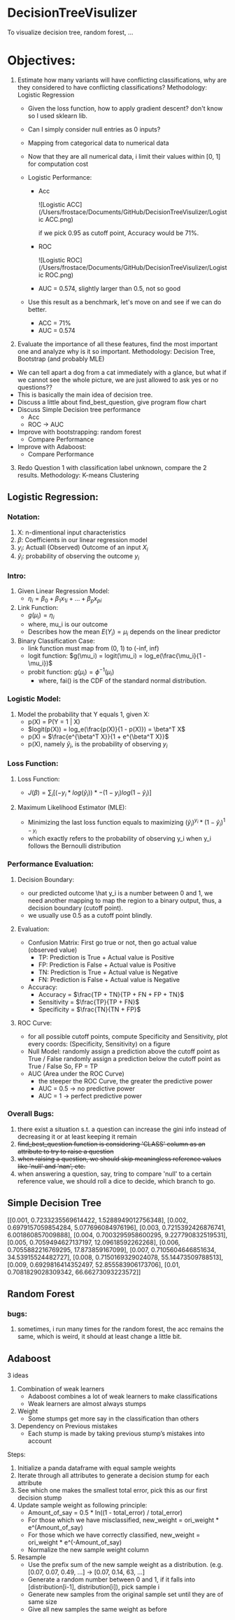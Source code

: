 # DecisionTreeVisulizer
 To visualize decision tree, random forest, ...

# Objectives:
1.	Estimate how many variants will have conflicting classifications, why are they considered to have conflicting classifications?
	Methodology: Logistic Regression
	* Given the loss function, how to apply gradient descent? don't know so I used sklearn lib.
	
	* Can I simply consider null entries as 0 inputs?
	
	* Mapping from categorical data to numerical data
	
	* Now that they are all numerical data, i limit their values within [0, 1] for computation cost
	
	* Logistic Performance:
	
	  * Acc
	
	    ![Logistic ACC](/Users/frostace/Documents/GitHub/DecisionTreeVisulizer/Logistic ACC.png)
	
	    if we pick 0.95 as cutoff point, Accuracy would be 71%.
	
	  * ROC
	
	    ![Logistic ROC](/Users/frostace/Documents/GitHub/DecisionTreeVisulizer/Logistic ROC.png)
	
	  * AUC = 0.574, slightly larger than 0.5, not so good
	
	* Use this result as a benchmark, let's move on and see if we can do better.
	
	  * ACC = 71%
	  * AUC = 0.574
	
2.	Evaluate the importance of all these features, find the most important one and analyze why is it so important.
  Methodology: Decision Tree, Bootstrap (and probably MLE)
  
  * We can tell apart a dog from a cat immediately with a glance, but what if we cannot see the whole picture, we are just allowed to ask yes or no questions??
  * This is basically the main idea of decision tree.
  * Discuss a little about find_best_question, give program flow chart
  * Discuss Simple Decision tree performance
    * Acc
    * ROC -> AUC
  * Improve with bootstrapping: random forest
    * Compare Performance
  * Improve with Adaboost:
    * Compare Performance
  
3. Redo Question 1 with classification label unknown, compare the 2 results.
  Methodology: K-means Clustering

## Logistic Regression:
### Notation:
1. X: n-dimentional input characteristics
2. $\beta$: Coefficients in our linear regression model
3. $y_i$: Actuall (Observed)  Outcome of an input $X_i$
4. $\hat y_i$: probability of observing the outcome $y_i$

### Intro:
1. Given Linear Regression Model: 
	* $\eta_i = \beta_0 + \beta_1 x_{1i} + ... + \beta_p x_{pi}$
2. Link Function: 
	* $g(\mu_i) = \eta_i$
	* where, mu_i is our outcome
	* Describes how the mean $E(Y_i) = \mu_i$ depends on the linear predictor
3. Binary Classification Case:
	* link function must map from (0, 1) to (-inf, inf)
	* logit function: $g(\mu_i) = logit(\mu_i) = log_e(\frac{\mu_i}{1 - \mu_i})$
	* probit function: $g(\mu_i) = \phi^{-1}(\mu_i)$
		* where, fai() is the CDF of the standard normal distribution.

### Logistic Model:
1. Model the probability that Y equals 1, given X:
	* p(X) = P(Y = 1 | X)
	* $logit(p(X)) = log_e(\frac{p(X)}{1 - p(X)}) = \beta^T X$
	* p(X) = $\frac{e^{\beta^T X}}{1 + e^{\beta^T X}}$
	* p(X), namely $\hat y_i$, is the probability of observing $y_i$

### Loss Function:
1. Loss Function:
	* $J(\beta) = \sum_i[(-y_i * log(\hat y_i)) * -(1 - y_i)log(1 - \hat y_i)]$

2. Maximum Likelihood Estimator (MLE):
	* Minimizing the last loss function equals to maximizing $(\hat y_i)^{y_i} * (1 - \hat y_i)^{1 - y_i}$
	* which exactly refers to the probability of observing y_i when y_i follows the Bernoulli distribution

### Performance Evaluation:
1. Decision Boundary:
	* our predicted outcome \hat y_i is a number between 0 and 1, we need another mapping to map the region to a binary output, thus, a decision boundary (cutoff point).
	* we usually use 0.5 as a cutoff point blindly.

2. Evaluation:
	* Confusion Matrix:
		First go true or not, then go actual value (observed value)
		* TP: Prediction is True + Actual value is Positive
		* FP: Prediction is False + Actual value is Positive
		* TN: Prediction is True + Actual value is Negative
		* FN: Prediction is False + Actual value is Negative
	* Accuracy:
		* Accuracy = $\frac{TP + TN}{TP + FN + FP + TN}$
		* Sensitivity = $\frac{TP}{TP + FN}$
		* Specificity = $\frac{TN}{TN + FP}$

3. ROC Curve:
	* for all possible cutoff points, compute Specificity and Sensitivity, plot every coords: (Specificity, Sensitivity) on a figure
	* Null Model:
		randomly assign a prediction above the cutoff point as True / False
		randomly assign a prediction below the cutoff point as True / False
		So, FP = TP
	* AUC (Area under the ROC Curve)
		* the steeper the ROC Curve, the greater the predictive power
		* AUC = 0.5 -> no predictive power
		* AUC = 1 -> perfect predictive power

### Overall Bugs:
1. there exist a situation s.t. a question can increase the gini info instead of decreasing it or at least keeping it remain
2. ~~find_best_question function is considering 'CLASS' column as an attribute to try to raise a question~~
3. ~~when raising a question, we should skip meaningless reference values like 'null' and 'nan', etc.~~
4. when answering a question, say, tring to compare 'null' to a certain reference value, we should roll a dice to decide, which branch to go.


## Simple Decision Tree
[[0.001, 0.7233235569614422, 1.5288949012756348], 
[0.002, 0.6979157059854284, 5.077696084976196], 
[0.003, 0.7215392426876741, 6.001860857009888], 
[0.004, 0.7003295958600295, 9.227790832519531], 
[0.005, 0.7059494627137197, 12.09618592262268], 
[0.006, 0.7055882216769295, 17.873859167099], 
[0.007, 0.7105604646851634, 34.53915524482727], 
[0.008, 0.7150169329024078, 55.14473509788513], 
[0.009, 0.6929816414352497, 52.855583906173706], 
[0.01, 0.7081829028309342, 66.66273093223572]]

## Random Forest

### bugs:
1. sometimes, i run many times for the random forest, the acc remains the same, which is weird, it should at least change a little bit.

## Adaboost
3 ideas
1. Combination of weak learners
    * Adaboost combines a lot of weak learners to make classifications
    * Weak learners are almost always stumps
2. Weight
    * Some stumps get more say in the classification than others
3. Dependency on Previous mistakes
    * Each stump is made by taking previous stump’s mistakes into account

Steps:
1. Initialize a panda dataframe with equal sample weights
2. Iterate through all attributes to generate a decision stump for each attribute
3. See which one makes the smallest total error, pick this as our first decision stump
4. Update sample weight as following principle:
    * Amount_of_say = 0.5 * ln((1 - total_error) / total_error)
    * For those which we have misclassified, new_weight = ori_weight * e^(Amount_of_say)
    * For those which we have correctly classified, new_weight = ori_weight * e^(-Amount_of_say)
    * Normalize the new sample weight column
5. Resample
    * Use the prefix sum of the new sample weight as a distribution. (e.g. [0.07, 0.07, 0.49, ...] -> [0.07, 0.14, 63, ...]
    * Generate a random number between 0 and 1, if it falls into [distribution[i-1], distribution[i]), pick sample i
    * Generate new samples from the original sample set until they are of same size
    * Give all new samples the same weight as before
